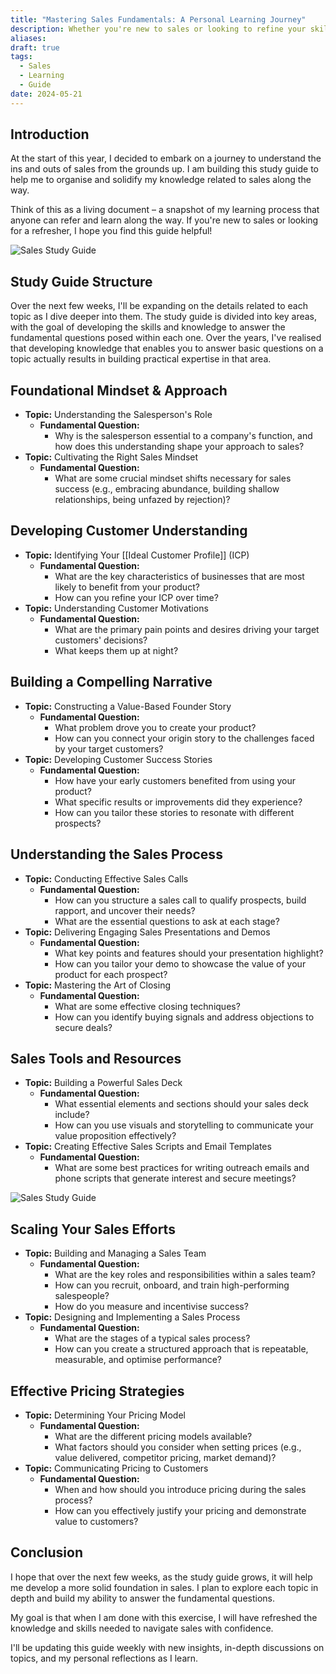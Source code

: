 ```yaml
---
title: "Mastering Sales Fundamentals: A Personal Learning Journey"
description: Whether you're new to sales or looking to refine your skills, this guide offers a structured approach to understanding the sales process from start to finish.
aliases: 
draft: true
tags:
  - Sales
  - Learning
  - Guide
date: 2024-05-21
---
```



## Introduction

At the start of this year, I decided to embark on a journey to understand the ins and outs of sales from the grounds up. I am building this study guide to help me to organise and solidify my knowledge related to sales along the way. 

Think of this as a living document – a snapshot of my learning process that anyone can refer and learn along the way. If you're new to sales or looking for a refresher, I hope you find this guide helpful!

![Sales Study Guide](https://i.imgur.com/BfSJRh5.png)


## Study Guide Structure

Over the next few weeks, I'll be expanding on the details related to each topic as I dive deeper into them. The study guide is divided into key areas, with the goal of developing the skills and knowledge to answer the fundamental questions posed within each one. Over the years, I've realised that developing knowledge that enables you to answer basic questions on a topic actually results in building practical expertise in that area.



## Foundational Mindset & Approach

- **Topic:** Understanding the Salesperson's Role
    - **Fundamental Question:** 
	    - Why is the salesperson essential to a company's function, and how does this understanding shape your approach to sales?
- **Topic:** Cultivating the Right Sales Mindset
    - **Fundamental Question:** 
	    - What are some crucial mindset shifts necessary for sales success (e.g., embracing abundance, building shallow relationships, being unfazed by rejection)?

## Developing Customer Understanding

- **Topic:** Identifying Your [[Ideal Customer Profile]] (ICP)
    - **Fundamental Question:** 
	    - What are the key characteristics of businesses that are most likely to benefit from your product?
	    - How can you refine your ICP over time?
- **Topic:** Understanding Customer Motivations
    - **Fundamental Question:**
	    - What are the primary pain points and desires driving your target customers' decisions? 
	    - What keeps them up at night?

##  Building a Compelling Narrative

- **Topic:** Constructing a Value-Based Founder Story
    - **Fundamental Question:**
	    - What problem drove you to create your product? 
	    - How can you connect your origin story to the challenges faced by your target customers?
- **Topic:** Developing Customer Success Stories
    - **Fundamental Question:** 
	    - How have your early customers benefited from using your product? 
	    - What specific results or improvements did they experience?
	    - How can you tailor these stories to resonate with different prospects?

## Understanding the Sales Process

- **Topic:** Conducting Effective Sales Calls
    - **Fundamental Question:** 
	    - How can you structure a sales call to qualify prospects, build rapport, and uncover their needs? 
	    - What are the essential questions to ask at each stage?
- **Topic:** Delivering Engaging Sales Presentations and Demos
    - **Fundamental Question:** 
	    - What key points and features should your presentation highlight? 
	    - How can you tailor your demo to showcase the value of your product for each prospect?
- **Topic:** Mastering the Art of Closing
    - **Fundamental Question:** 
	    - What are some effective closing techniques? 
	    - How can you identify buying signals and address objections to secure deals?

##  Sales Tools and Resources

- **Topic:** Building a Powerful Sales Deck
    - **Fundamental Question:** 
	    - What essential elements and sections should your sales deck include?
	    - How can you use visuals and storytelling to communicate your value proposition effectively?
- **Topic:** Creating Effective Sales Scripts and Email Templates
    - **Fundamental Question:** 
	    - What are some best practices for writing outreach emails and phone scripts that generate interest and secure meetings?

![Sales Study Guide](https://i.imgur.com/clUSepL.jpeg)

## Scaling Your Sales Efforts

- **Topic:** Building and Managing a Sales Team
    - **Fundamental Question:** 
	    - What are the key roles and responsibilities within a sales team? 
	    - How can you recruit, onboard, and train high-performing salespeople?
	    - How do you measure and incentivise success?
- **Topic:** Designing and Implementing a Sales Process
    - **Fundamental Question:** 
	    - What are the stages of a typical sales process? 
	    - How can you create a structured approach that is repeatable, measurable, and optimise performance?

## Effective Pricing Strategies

- **Topic:** Determining Your Pricing Model
    - **Fundamental Question:** 
	    - What are the different pricing models available?
	    - What factors should you consider when setting prices (e.g., value delivered, competitor pricing, market demand)?
- **Topic:** Communicating Pricing to Customers
    - **Fundamental Question:** 
	    - When and how should you introduce pricing during the sales process?
	    - How can you effectively justify your pricing and demonstrate value to customers?

## Conclusion

I hope that over the next few weeks, as the study guide grows, it will help me develop a more solid foundation in sales. I plan to explore each topic in depth and build my ability to answer the fundamental questions.

My goal is that when I am done with this exercise, I will have refreshed the knowledge and skills needed to navigate sales with confidence.

I'll be updating this guide weekly with new insights, in-depth discussions on topics, and my personal reflections as I learn.